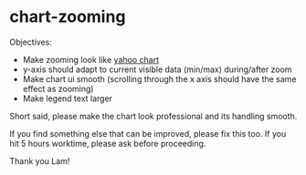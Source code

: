 # chart-zooming

Objectives:

- Make zooming look like [yahoo chart](https://finance.yahoo.com/chart/AAPL/)
- y-axis should adapt to current visible data (min/max) during/after zoom
- Make chart ui smooth (scrolling through the x axis should have the same effect as zooming)
- Make legend text larger

Short said, please make the chart look professional and its handling smooth. 

If you find something else that can be improved, please fix this too. 
If you hit 5 hours worktime, please ask before proceeding.


Thank you Lam!
